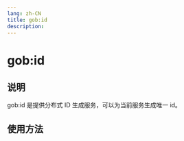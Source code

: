 ```yaml
---
lang: zh-CN
title: gob:id
description: 
---
```

# gob:id

## 说明

gob:id 是提供分布式 ID 生成服务，可以为当前服务生成唯一 id。

## 使用方法

```go

```